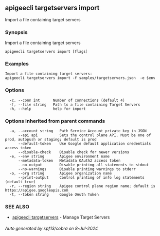 ## apigeecli targetservers import

Import a file containing target servers

### Synopsis

Import a file containing target servers

```
apigeecli targetservers import [flags]
```

### Examples

```
Import a file containing target servers:
apigeecli targetservers import -f samples/targetservers.json  -e $env
```

### Options

```
  -c, --conn int      Number of connections (default 4)
  -f, --file string   Path to a file containing Target Servers
  -h, --help          help for import
```

### Options inherited from parent commands

```
  -a, --account string   Path Service Account private key in JSON
      --api api          Sets the control plane API. Must be one of prod, autopush or staging; default is prod
      --default-token    Use Google default application credentials access token
      --disable-check    Disable check for newer versions
  -e, --env string       Apigee environment name
      --metadata-token   Metadata OAuth2 access token
      --no-output        Disable printing all statements to stdout
      --no-warnings      Disable printing warnings to stderr
  -o, --org string       Apigee organization name
      --print-output     Control printing of info log statements (default true)
  -r, --region string    Apigee control plane region name; default is https://apigee.googleapis.com
  -t, --token string     Google OAuth Token
```

### SEE ALSO

* [apigeecli targetservers](apigeecli_targetservers.md)	 - Manage Target Servers

###### Auto generated by spf13/cobra on 8-Jul-2024
